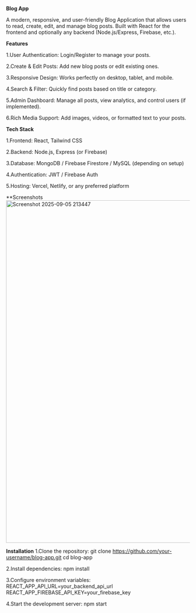 **Blog App**

A modern, responsive, and user-friendly Blog Application that allows users to read, create, edit, and manage blog posts. Built with React for the frontend and optionally any backend (Node.js/Express, Firebase, etc.).

**Features**

 1.User Authentication: Login/Register to manage your posts.
 
 2.Create & Edit Posts: Add new blog posts or edit existing ones.

 3.Responsive Design: Works perfectly on desktop, tablet, and mobile.

 4.Search & Filter: Quickly find posts based on title or category.

 5.Admin Dashboard: Manage all posts, view analytics, and control users (if implemented).

 6.Rich Media Support: Add images, videos, or formatted text to your posts.

**Tech Stack**

 1.Frontend: React, Tailwind CSS

 2.Backend: Node.js, Express (or Firebase)

 3.Database: MongoDB / Firebase Firestore / MySQL (depending on setup)

 4.Authentication: JWT / Firebase Auth

 5.Hosting: Vercel, Netlify, or any preferred platform

 **Screenshots
<img width="1919" height="936" alt="Screenshot 2025-09-05 213447" src="https://github.com/user-attachments/assets/4de65339-c330-4f65-a73d-c0281bb61f2d" />

**Installation**
1.Clone the repository:
git clone https://github.com/your-username/blog-app.git
cd blog-app

2.Install dependencies:
npm install

3.Configure environment variables:
REACT_APP_API_URL=your_backend_api_url
REACT_APP_FIREBASE_API_KEY=your_firebase_key

4.Start the development server:
npm start





